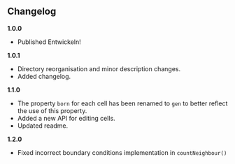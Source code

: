 ## Changelog

**1.0.0**
* Published Entwickeln!

**1.0.1**
* Directory reorganisation and minor description changes.
* Added changelog.

**1.1.0**
* The property `born` for each cell has been renamed to `gen` to better reflect
the use of this property.
* Added a new API for editing cells.
* Updated readme.

**1.2.0**
* Fixed incorrect boundary conditions implementation in `countNeighbour()`
